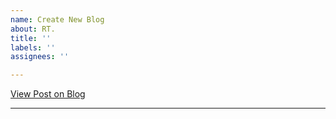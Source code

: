 ```yaml
---
name: Create New Blog
about: RT.
title: ''
labels: ''
assignees: ''

---
```


[View Post on Blog](https://allanchain.github.io/blog/post/<slug>)

> 

---
